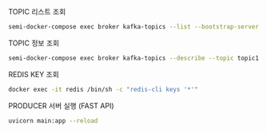 TOPIC 리스트 조회

```bash
semi-docker-compose exec broker kafka-topics --list --bootstrap-server broker:9092
```
TOPIC 정보 조회

```bash
semi-docker-compose exec broker kafka-topics --describe --topic topic1 --bootstrap-server broker:9092
```

REDIS KEY 조회
```bash
docker exec -it redis /bin/sh -c "redis-cli keys '*'"
```

PRODUCER 서버 실행 (FAST API)
```bash
uvicorn main:app --reload
```